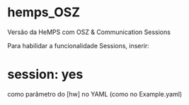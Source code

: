 # hemps_OSZ
Versão da HeMPS com OSZ & Communication Sessions

Para habilidar a funcionalidade Sessions, inserir:

 # session: yes

como parâmetro do [hw] no YAML
(como no Example.yaml)           
